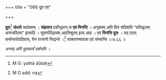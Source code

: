 +++
title = "066 दूत एव"

+++


**दूतः**[^९८] **संधत्ते** यथोक्तम् । **संहतान्** एकीभूतान् स **एव भिनत्ति** । अनुक्तम् अपि प्रियं संदिशति "प्रतिकूलम् अनाचरितम्" इत्यादि । सुवर्णादिद्रव्यम् अप्रतिश्रुतम् इत्य् आह । एवं **भिनत्ति दूतः** । तद् एतत् कर्मान्तरोपदिष्टम्, येन राजानो भिद्यन्ते ।[^९९] वाक्पारुष्यापन्ना एवं संभवन्ति ॥ ७.६६ ॥


[^९९]:
     M G add: na


[^९८]:
     M G: yathā dūtaḥ

_अन्यद् अपि दूतकार्यं दर्शयति ।_
